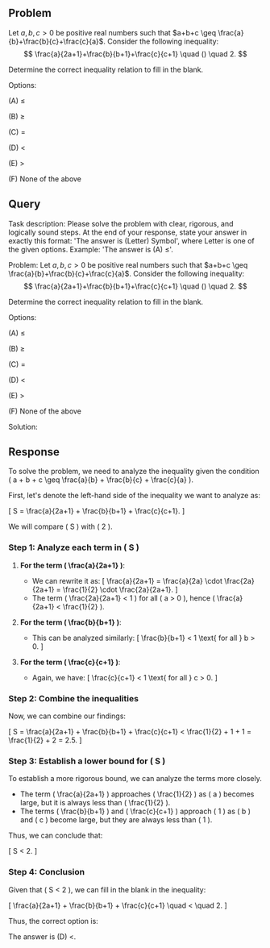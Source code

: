 ## Problem

Let $a, b, c > 0$ be positive real numbers such that $a+b+c \geq \frac{a}{b}+\frac{b}{c}+\frac{c}{a}$. Consider the following inequality:
$$
\frac{a}{2a+1}+\frac{b}{b+1}+\frac{c}{c+1} \quad () \quad 2.
$$

Determine the correct inequality relation to fill in the blank.

Options:

(A) $\leq$ 

(B) $\geq$

(C) $=$ 

(D) $<$

(E) $>$

(F) None of the above

## Query

Task description: Please solve the problem with clear, rigorous, and logically sound steps. At the end of your response, state your answer in exactly this format: 'The answer is (Letter) Symbol', where Letter is one of the given options. Example: 'The answer is (A) $\leq$'.

Problem: Let $a, b, c > 0$ be positive real numbers such that $a+b+c \geq \frac{a}{b}+\frac{b}{c}+\frac{c}{a}$. Consider the following inequality:
$$
\frac{a}{2a+1}+\frac{b}{b+1}+\frac{c}{c+1} \quad () \quad 2.
$$

Determine the correct inequality relation to fill in the blank.

Options:

(A) $\leq$ 

(B) $\geq$

(C) $=$ 

(D) $<$

(E) $>$

(F) None of the above

Solution:

## Response

To solve the problem, we need to analyze the inequality given the condition \( a + b + c \geq \frac{a}{b} + \frac{b}{c} + \frac{c}{a} \).

First, let's denote the left-hand side of the inequality we want to analyze as:

\[
S = \frac{a}{2a+1} + \frac{b}{b+1} + \frac{c}{c+1}.
\]

We will compare \( S \) with \( 2 \).

### Step 1: Analyze each term in \( S \)

1. **For the term \( \frac{a}{2a+1} \)**:
   - We can rewrite it as:
   \[
   \frac{a}{2a+1} = \frac{a}{2a} \cdot \frac{2a}{2a+1} = \frac{1}{2} \cdot \frac{2a}{2a+1}.
   \]
   - The term \( \frac{2a}{2a+1} < 1 \) for all \( a > 0 \), hence \( \frac{a}{2a+1} < \frac{1}{2} \).

2. **For the term \( \frac{b}{b+1} \)**:
   - This can be analyzed similarly:
   \[
   \frac{b}{b+1} < 1 \text{ for all } b > 0.
   \]

3. **For the term \( \frac{c}{c+1} \)**:
   - Again, we have:
   \[
   \frac{c}{c+1} < 1 \text{ for all } c > 0.
   \]

### Step 2: Combine the inequalities

Now, we can combine our findings:

\[
S = \frac{a}{2a+1} + \frac{b}{b+1} + \frac{c}{c+1} < \frac{1}{2} + 1 + 1 = \frac{1}{2} + 2 = 2.5.
\]

### Step 3: Establish a lower bound for \( S \)

To establish a more rigorous bound, we can analyze the terms more closely. 

- The term \( \frac{a}{2a+1} \) approaches \( \frac{1}{2} \) as \( a \) becomes large, but it is always less than \( \frac{1}{2} \).
- The terms \( \frac{b}{b+1} \) and \( \frac{c}{c+1} \) approach \( 1 \) as \( b \) and \( c \) become large, but they are always less than \( 1 \).

Thus, we can conclude that:

\[
S < 2.
\]

### Step 4: Conclusion

Given that \( S < 2 \), we can fill in the blank in the inequality:

\[
\frac{a}{2a+1} + \frac{b}{b+1} + \frac{c}{c+1} \quad < \quad 2.
\]

Thus, the correct option is:

The answer is (D) $<$.